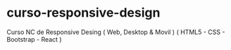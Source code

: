 # curso-responsive-design
Curso NC de Responsive Desing ( Web, Desktop &amp; Movil ) ( HTML5 - CSS - Bootstrap - React ) 
